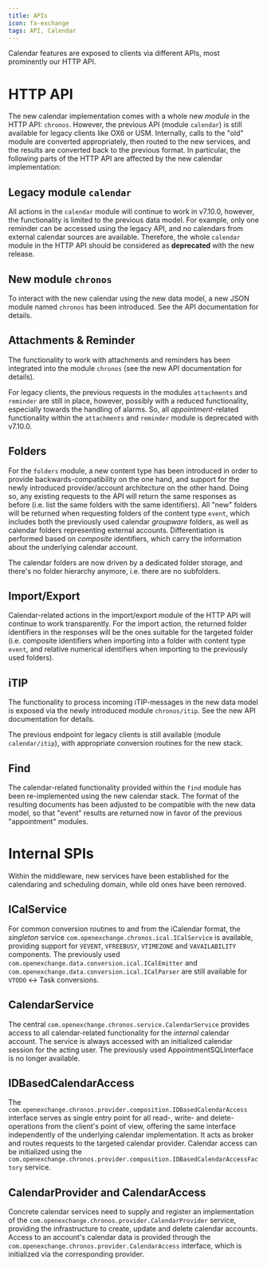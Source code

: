 ```yaml
---
title: APIs 
icon: fa-exchange
tags: API, Calendar
---
```


Calendar features are exposed to clients via different APIs, most prominently our HTTP API. 

# HTTP API

The new calendar implementation comes with a whole new *module* in the HTTP API: ``chronos``. However, the previous API (module ``calendar``) is still available for legacy clients like OX6 or USM. Internally, calls to the "old" module are converted appropriately, then routed to the new services, and the results are converted back to the previous format. In particular, the following parts of the HTTP API are affected by the new calendar implementation: 

## Legacy module ``calendar``

All actions in the ``calendar`` module will continue to work in v7.10.0, however, the functionality is limited to the previous data model. For example, only one reminder can be accessed using the legacy API, and no calendars from external calendar sources are available. Therefore, the whole ``calendar`` module in the HTTP API should be considered as **deprecated** with the new release.

## New module ``chronos``

To interact with the new calendar using the new data model, a new JSON module named ``chronos`` has been introduced. See the API documentation for details. 

## Attachments & Reminder

The functionality to work with attachments and reminders has been integrated into the module ``chronos`` (see the new API documentation for details). 

For legacy clients, the previous requests in the modules ``attachments`` and ``reminder`` are still in place, however, possibly with a reduced functionality, especially towards the handling of alarms. So, all *appointment*-related functionality within the ``attachments`` and ``reminder`` module is deprecated with v7.10.0.

## Folders

For the ``folders`` module, a new content type has been introduced in order to provide backwards-compatibility on the one hand, and support for the newly introduced provider/account architecture on the other hand. Doing so, any existing requests to the API will return the same responses as before (i.e. list the same folders with the same identifiers). All "new" folders will be returned when requesting folders of the content type ``event``, which includes both the previously used calendar *groupware* folders, as well as calendar folders representing external accounts. Differentiation is performed based on *composite* identifiers, which carry the information about the underlying calendar account.

The calendar folders are now driven by a dedicated folder storage, and there's no folder hierarchy anymore, i.e. there are no subfolders. 
 
## Import/Export

Calendar-related actions in the import/export module of the HTTP API will continue to work transparently. For the import action, the returned folder identifiers in the responses will be the ones suitable for the targeted folder (i.e. composite identifiers when importing into a folder with content type ``event``, and relative numerical identifiers when importing to the previously used folders).

## iTIP

The functionality to process incoming iTIP-messages in the new data model is exposed via the newly introduced module ``chronos/itip``. See the new API documentation for details.

The previous endpoint for legacy clients is still available (module ``calendar/itip``), with appropriate conversion routines for the new stack.

## Find

The calendar-related functionality provided within the ``find`` module has been re-implemented using the new calendar stack. The format of the resulting documents has been adjusted to be compatible with the new data model, so that "event" results are returned now in favor of the previous "appointment" modules. 


# Internal SPIs

Within the middleware, new services have been established for the calendaring and scheduling domain, while old ones have been removed. 

## ICalService

For common conversion routines to and from the iCalendar format, the *singleton* service ``com.openexchange.chronos.ical.ICalService`` is available, providing support for ``VEVENT``, ``VFREEBUSY``, ``VTIMEZONE`` and ``VAVAILABILITY`` components. The previously used ``com.openexchange.data.conversion.ical.ICalEmitter`` and ``com.openexchange.data.conversion.ical.ICalParser`` are still available for ``VTODO`` <-> Task conversions.

## CalendarService

The central ``com.openexchange.chronos.service.CalendarService`` provides access to all calendar-related functionality for the *internal* calendar account. The service is always accessed with an initialized calendar session for the acting user. The previously used AppointmentSQLInterface is no longer available.   

## IDBasedCalendarAccess

The ``com.openexchange.chronos.provider.composition.IDBasedCalendarAccess`` interface serves as single entry point for all read-, write- and delete-operations from the client's point of view, offering the same interface independently of the underlying calendar implementation. It acts as broker and routes requests to the targeted calendar provider. Calendar access can be initialized using the ``com.openexchange.chronos.provider.composition.IDBasedCalendarAccessFactory`` service.     

## CalendarProvider and CalendarAccess

Concrete calendar services need to supply and register an implementation of the ``com.openexchange.chronos.provider.CalendarProvider`` service, providing the infrastructure to create, update and delete calendar accounts. Access to an account's calendar data is provided through the ``com.openexchange.chronos.provider.CalendarAccess`` interface, which is initialized via the corresponding provider.

